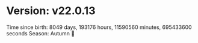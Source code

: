 # Version: v22.0.13
Time since birth: 8049 days, 193176 hours, 11590560 minutes, 695433600 seconds
Season: Autumn 🍁
